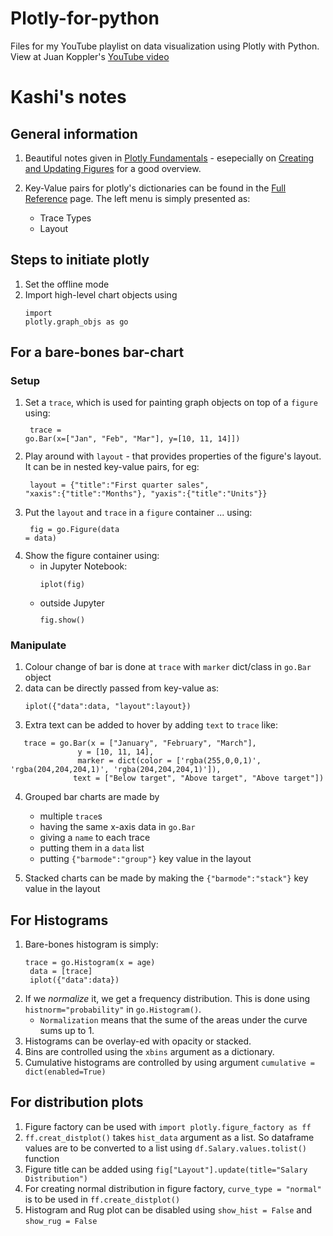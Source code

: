 # Plotly-for-python
Files for my YouTube playlist on data visualization using Plotly with Python.  View at Juan Koppler's [YouTube video](https://youtu.be/87jyeklhTH8)

# Kashi's notes

## General information
1. Beautiful notes given in [Plotly Fundamentals](https://plot.ly/python/plotly-fundamentals/) - esepecially on [Creating and Updating Figures](https://plot.ly/python/creating-and-updating-figures/) for a good overview.

2. Key-Value pairs for plotly's dictionaries can be found in the [Full Reference](https://plot.ly/python/reference/) page. The left menu is simply presented as:
   - Trace Types
   - Layout


## Steps to initiate plotly
1. Set the offline mode
2. Import high-level chart objects using <pre><code>import plotly.graph_objs as go</code></pre>

## For a bare-bones bar-chart
### Setup
1. Set a `trace`, which is used for painting graph objects on top of a `figure` using:<code><pre>
trace = go.Bar(x=["Jan", "Feb", "Mar"], 
        y=[10, 11, 14]])</pre></code>
2. Play around with `layout` - that provides properties of the figure's layout. It can be in nested key-value pairs, for eg:
<code><pre>
layout = {"title":"First quarter sales",
         "xaxis":{"title":"Months"},
         "yaxis":{"title":"Units"}}
</code></pre>
3. Put the `layout` and `trace` in a `figure` container ... using:<code><pre>
fig = go.Figure(data = data)
</pre></code>
4. Show the figure container using:
   - in Jupyter Notebook:<pre><code>iplot(fig)</code></pre>
   - outside Jupyter <code><pre>fig.show()</pre></code>

### Manipulate
1. Colour change of bar is done at `trace` with `marker` dict/class in `go.Bar` object
2. data can be directly passed from key-value as:
   ```
   iplot({"data":data, "layout":layout})
   ```
3. Extra text can be added to hover by adding `text` to `trace` like:
```
   trace = go.Bar(x = ["January", "February", "March"],
               y = [10, 11, 14],
               marker = dict(color = ['rgba(255,0,0,1)', 'rgba(204,204,204,1)', 'rgba(204,204,204,1)']),
              text = ["Below target", "Above target", "Above target"])
```
4. Grouped bar charts are made by 
    - multiple `trace`s
    - having the same x-axis data in `go.Bar`
    - giving a `name` to each trace
    - putting them in a `data` list
    - putting `{"barmode":"group"}` key value in the layout

5. Stacked charts can be made by making the `{"barmode":"stack"}` key value in the layout

## For Histograms

1. Bare-bones histogram is simply: 
   <pre><code>trace = go.Histogram(x = age)
    data = [trace]
    iplot({"data":data})</pre></code>
2. If we *normalize* it, we get a frequency distribution. This is done using `histnorm="probability"` in `go.Histogram()`.
      - `Normalization` means that the sume of the areas under the curve sums up to 1.
3. Histograms can be overlay-ed with opacity or stacked.
4. Bins are controlled using the `xbins` argument as a dictionary.
5. Cumulative histograms are controlled by using argument `cumulative = dict(enabled=True)`

## For distribution plots
1. Figure factory can be used with `import plotly.figure_factory as ff`
2. `ff.creat_distplot()` takes `hist_data` argument as a list. So dataframe values are to be converted to a list using `df.Salary.values.tolist()` function
3. Figure title can be added using `fig["Layout"].update(title="Salary Distribution")`
4. For creating normal distribution in figure factory, `curve_type = "normal"` is to be used in `ff.create_distplot()`
5. Histogram and Rug plot can be disabled using `show_hist = False` and `show_rug = False`



